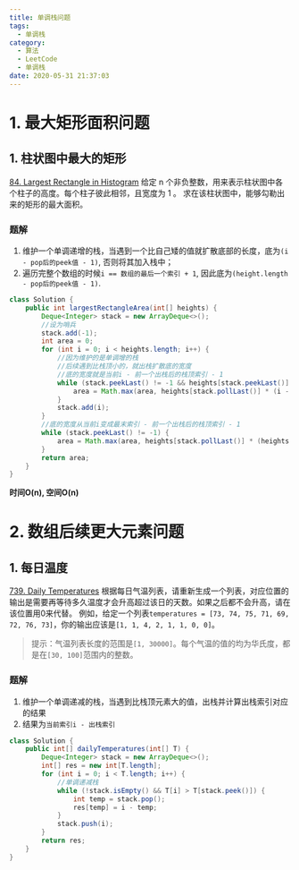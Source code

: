 ```yaml
---
title: 单调栈问题
tags:
  - 单调栈
category:
  - 算法
  - LeetCode
  - 单调栈
date: 2020-05-31 21:37:03
---
```

# 1. 最大矩形面积问题
## 1. 柱状图中最大的矩形
[84. Largest Rectangle in Histogram](https://leetcode-cn.com/problems/largest-rectangle-in-histogram/)
给定 n 个非负整数，用来表示柱状图中各个柱子的高度。每个柱子彼此相邻，且宽度为 1 。
求在该柱状图中，能够勾勒出来的矩形的最大面积。

### 题解
1. 维护一个单调递增的栈，当遇到一个比自己矮的值就扩散底部的长度，底为`(i - pop后的peek值 - 1)`, 否则将其加入栈中；
2. 遍历完整个数组的时候`i == 数组的最后一个索引 + 1`, 因此底为`(height.length - pop后的peek值 - 1)`.

```java
class Solution {
    public int largestRectangleArea(int[] heights) {
        Deque<Integer> stack = new ArrayDeque<>();
        //设为哨兵
        stack.add(-1);
        int area = 0;
        for (int i = 0; i < heights.length; i++) {
            //因为维护的是单调增的栈
            //后续遇到比栈顶小的，就出栈扩散底的宽度
            //底的宽度就是当前i - 前一个出栈后的栈顶索引 - 1
            while (stack.peekLast() != -1 && heights[stack.peekLast()] >= heights[i]) {
                area = Math.max(area, heights[stack.pollLast()] * (i - stack.peekLast() - 1));
            }
            stack.add(i);
        }
        //底的宽度从当前i变成最末索引 - 前一个出栈后的栈顶索引 - 1
        while (stack.peekLast() != -1) {
            area = Math.max(area, heights[stack.pollLast()] * (heights.length - stack.peekLast() - 1));
        }
        return area;
    }
}
```
**时间O(n), 空间O(n)**

# 2. 数组后续更大元素问题
## 1. 每日温度
[739. Daily Temperatures](https://leetcode-cn.com/problems/daily-temperatures/)
根据每日气温列表，请重新生成一个列表，对应位置的输出是需要再等待多久温度才会升高超过该日的天数。如果之后都不会升高，请在该位置用0来代替。
例如，给定一个列表`temperatures = [73, 74, 75, 71, 69, 72, 76, 73]`，你的输出应该是`[1, 1, 4, 2, 1, 1, 0, 0]`。

> 提示：气温列表长度的范围是`[1, 30000]`。每个气温的值的均为华氏度，都是在`[30, 100]`范围内的整数。

### 题解
1. 维护一个单调递减的栈，当遇到比栈顶元素大的值，出栈并计算出栈索引对应的结果
2. 结果为`当前索引i - 出栈索引`

```java
class Solution {
    public int[] dailyTemperatures(int[] T) {
        Deque<Integer> stack = new ArrayDeque<>();
        int[] res = new int[T.length];
        for (int i = 0; i < T.length; i++) {
            //单调递减栈
            while (!stack.isEmpty() && T[i] > T[stack.peek()]) {
                int temp = stack.pop();
                res[temp] = i - temp;
            }
            stack.push(i);
        }
        return res;
    }
}
```
